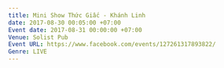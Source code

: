 ```yaml
---
title: Mini Show Thức Giấc - Khánh Linh
date: 2017-08-30 00:05:00 +07:00
Event date: 2017-08-31 00:00:00 +07:00
Venue: Solist Pub
Event URL: https://www.facebook.com/events/127261317893822/
Genre: LIVE
---
```



